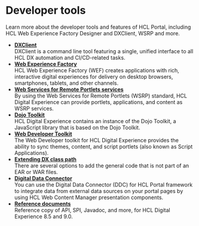 # Developer tools

Learn more about the developer tools and features of HCL Portal, including HCL Web Experience Factory Designer and DXClient, WSRP and more.

-   **[DXClient](dxclient/index.md)**  
DXClient is a command line tool featuring a single, unified interface to all HCL DX automation and CI/CD-related tasks.
-   **[Web Experience Factory](wef/index.md)**  
HCL Web Experience Factory (WEF) creates applications with rich, interactive digital experiences for delivery on desktop browsers, smartphones, tablets, and other channels.
-   **[Web Services for Remote Portlets services](wsrp/index.md)**  
By using the Web Services for Remote Portlets (WSRP) standard, HCL Digital Experience can provide portlets, applications, and content as WSRP services.
-   **[Dojo Toolkit](dojo/dojo_overview.md)**  
HCL Digital Experience contains an instance of the Dojo Toolkit, a JavaScript library that is based on the Dojo Toolkit.
-   **[Web Developer Toolkit](../integration/wab/index.md)**  
The Web Developer toolkit for HCL Digital Experience provides the ability to sync themes, content, and script portlets (also known as Script Applications).
-   **[Extending DX class path](ext_wp_classpath/ext_wp_classpath.md)**  
There are several options to add the general code that is not part of an EAR or WAR files.
-   **[Digital Data Connector](../ddc/index.md)**  
You can use the Digital Data Connector (DDC) for HCL Portal framework to integrate data from external data sources on your portal pages by using HCL Web Content Manager presentation components.
-   **[Reference documents](reference_docs/reference_docs.md)**  
Reference copy of API, SPI, Javadoc, and more, for HCL Digital Experience 8.5 and 9.0.
